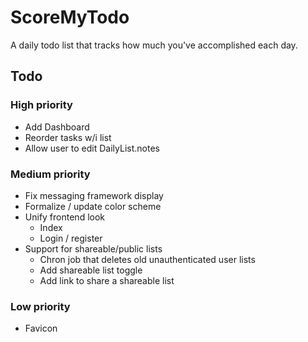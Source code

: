 # ScoreMyTodo

A daily todo list that tracks how much you've accomplished each day. 

## Todo
### High priority
- Add Dashboard
- Reorder tasks w/i list
- Allow user to edit DailyList.notes

### Medium priority
- Fix messaging framework display
- Formalize / update color scheme
- Unify frontend look
  - Index
  - Login / register
- Support for shareable/public lists
  - Chron job that deletes old unauthenticated user lists
  - Add shareable list toggle
  - Add link to share a shareable list

### Low priority 
- Favicon
